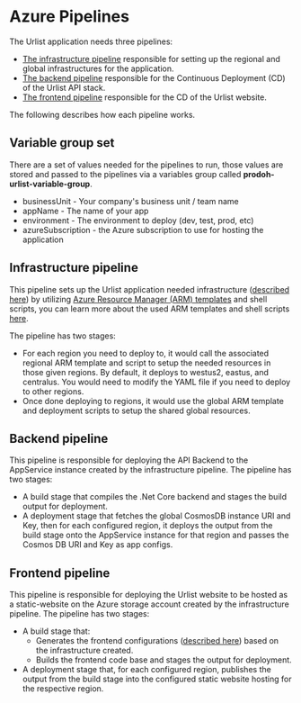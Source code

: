 # Azure Pipelines

The Urlist application needs three pipelines:

- [The infrastructure pipeline](deploy-infrastructure.yml) responsible for setting up the regional and global infrastructures for the application.
- [The backend pipeline](api-pipelines.yml) responsible for the Continuous Deployment (CD) of the Urlist API stack.
- [The frontend pipeline](frontend-pipeline.yml) responsible for the CD of the Urlist website.

The following describes how each pipeline works.

## Variable group set

There are a set of values needed for the pipelines to run, those values are stored and passed to the pipelines via a variables group called **prodoh-urlist-variable-group**.

- businessUnit - Your company's business unit / team name
- appName - The name of your app
- environment - The environment to deploy (dev, test, prod, etc)
- azureSubscription - the Azure subscription to use for hosting the application

## Infrastructure pipeline

This pipeline sets up the Urlist application needed infrastructure ([described here](../docs/infrastructure.md)) by utilizing [Azure Resource Manager (ARM) templates](https://docs.microsoft.com/en-us/azure/azure-resource-manager/templates/overview) and
shell scripts, you can learn more about the used ARM templates and shell scripts [here](../deployment/README.md).

The pipeline has two stages:

- For each region you need to deploy to, it would call the associated regional ARM template and script to setup the needed resources in those given regions. By default, it deploys to westus2, eastus, and centralus. You would need to modify the YAML file
if you need to deploy to other regions.
- Once done deploying to regions, it would use the global ARM template and deployment scripts to setup the shared global resources.

## Backend pipeline

This pipeline is responsible for deploying the API Backend to the AppService instance created by the infrastructure pipeline. The pipeline has two stages:

- A build stage that compiles the .Net Core backend and stages the build output for deployment.
- A deployment stage that fetches the global CosmosDB instance URI and Key, then for each configured region, it deploys the output from the build stage onto the AppService instance for that region and passes the Cosmos DB URI and Key as app configs.

## Frontend pipeline

This pipeline is responsible for deploying the Urlist website to be hosted as a static-website on the Azure storage account created by the infrastructure pipeline. The pipeline has two stages:

- A build stage that:
  - Generates the frontend configurations ([described here](../frontend/README.md#feconfigs)) based on the infrastructure created.
  - Builds the frontend code base and stages the output for deployment.
- A deployment stage that, for each configured region, publishes the output from the build stage into the configured static website hosting for the respective region.
